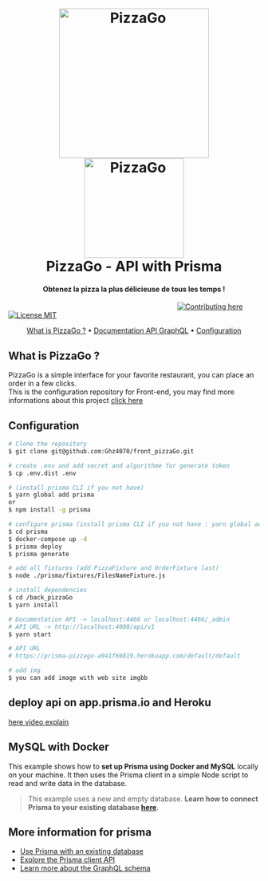 <h1 align="center">
  <a href="https://database-pizza-go-fbadf8e32e.herokuapp.com">
    <img src="./static/PizzaGo_final.png" alt="PizzaGo" height="300">
  </a>
  <a href="https://database-pizza-go-fbadf8e32e.herokuapp.com">
    <img src="./static/prisma.png" alt="PizzaGo" height="200">
  </a>
  <br>
   PizzaGo - API with Prisma
  <br>
</h1>

<h4 align="center">Obtenez la pizza la plus délicieuse de tous les temps !</h4>

&nbsp;&nbsp;&nbsp;&nbsp;&nbsp;&nbsp;&nbsp;&nbsp;&nbsp;&nbsp;&nbsp;&nbsp;&nbsp;&nbsp;&nbsp;
&nbsp;&nbsp;&nbsp;&nbsp;&nbsp;&nbsp;&nbsp;&nbsp;&nbsp;&nbsp;&nbsp;&nbsp;&nbsp;&nbsp;&nbsp;&nbsp;&nbsp;&nbsp;&nbsp;&nbsp;&nbsp;&nbsp;&nbsp;&nbsp;&nbsp;&nbsp;&nbsp;&nbsp;&nbsp;&nbsp;&nbsp;&nbsp;&nbsp;&nbsp;&nbsp;&nbsp;&nbsp;&nbsp;&nbsp;&nbsp;&nbsp;&nbsp;&nbsp;&nbsp;&nbsp;&nbsp;&nbsp;&nbsp;&nbsp;&nbsp;&nbsp;&nbsp;&nbsp;&nbsp;&nbsp;&nbsp;&nbsp;&nbsp;&nbsp;&nbsp;&nbsp;&nbsp;&nbsp;&nbsp;&nbsp;&nbsp;&nbsp;&nbsp;&nbsp;
[![Contributing here](https://img.shields.io/badge/Contributing-here-lightgrey.svg)](.github/contributing.md)
[![License MIT](https://img.shields.io/badge/License-MIT-blue.svg)](https://opensource.org/licenses/MIT)

<p align="center">
  <a href="#what-is-pizzago">What is PizzaGo ?</a> •
  <a href="https://database-pizza-go-fbadf8e32e.herokuapp.com">Documentation API GraphQL</a> •
  <a href="#configuration">Configuration</a> 
</p>

## What is PizzaGo ?
PizzaGo is a simple interface for your favorite restaurant, you can place an order in a few clicks.  
This is the configuration repository for Front-end, you may find more informations about this project [click here](https://github.com/Ghz4070/front_pizzaGo/tree/master)

## Configuration

```bash
# Clone the repository
$ git clone git@github.com:Ghz4070/front_pizzaGo.git

# create .env and add secret and algorithme for generate token
$ cp .env.dist .env

# (install prisma CLI if you not have)
$ yarn global add prisma
or 
$ npm install -g prisma

# configure prisma (install prisma CLI if you not have : yarn global add prisma)
$ cd prisma
$ docker-compose up -d
$ prisma deploy
$ prisma generate

# add all fixtures (add PizzaFixture and OrderFixture last)
$ node ./prisma/fixtures/FilesNameFixture.js

# install dependencies
$ cd /back_pizzaGo
$ yarn install

# Documentation API -> localhost:4466 or localhost:4466/_admin
# API URL -> http://localhost:4000/api/v1
$ yarn start

# API URL 
# https://prisma-pizzago-a941f66819.herokuapp.com/default/default

# add img
$ you can add image with web site imgbb
``` 
## deploy api on app.prisma.io and Heroku 
[here video explain](https://www.youtube.com/watch?v=QJe8YBs8Afg)

## MySQL with Docker

This example shows how to **set up Prisma using Docker and MySQL** locally on your machine. It then uses the Prisma client in a simple Node script to read and write data in the database.

> This example uses a new and empty database. **Learn how to connect Prisma to your existing database [here](https://www.prisma.io/docs/-a003/)**.

## More information for prisma

- [Use Prisma with an existing database](https://www.prisma.io/docs/-a003/)
- [Explore the Prisma client API](https://www.prisma.io/client/client-javascript)
- [Learn more about the GraphQL schema](https://www.prisma.io/blog/graphql-server-basics-the-schema-ac5e2950214e/)
